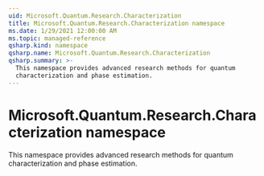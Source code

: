 ```yaml
---
uid: Microsoft.Quantum.Research.Characterization
title: Microsoft.Quantum.Research.Characterization namespace
ms.date: 1/29/2021 12:00:00 AM
ms.topic: managed-reference
qsharp.kind: namespace
qsharp.name: Microsoft.Quantum.Research.Characterization
qsharp.summary: >-
  This namespace provides advanced research methods for quantum
  characterization and phase estimation.
---
```


# Microsoft.Quantum.Research.Characterization namespace

This namespace provides advanced research methods for quantumcharacterization and phase estimation.

